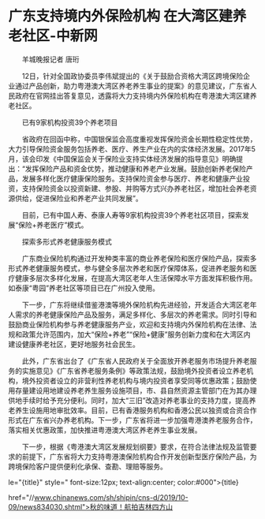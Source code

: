 # 广东支持境内外保险机构 在大湾区建养老社区-中新网

　　羊城晚报记者 唐珩

　　12日，针对全国政协委员李伟斌提出的《关于鼓励合资格大湾区跨境保险企业通过产品创新，助力粤港澳大湾区养老养生事业的提案》的意见建议，广东省人民政府在官网挂出答复意见，透露将大力支持境内外保险机构在粤港澳大湾区建养老社区。

　　已有9家机构投资39个养老项目

　　省政府在回函中称，中国银保监会高度重视发挥保险资金长期性稳定性优势，大力引导保险资金服务包括养老、医疗、养生产业在内的实体经济发展。2017年5月，该会印发《中国保监会关于保险业支持实体经济发展的指导意见》明确提出：“发挥保险产品和资金优势，推动健康和养老产业发展。鼓励创新养老保险产品，发展多样化医疗健康保险服务。支持保险资金参与医疗、养老和健康产业投资，支持保险资金以投资新建、参股、并购等方式兴办养老社区，增加社会养老资源供给，促进保险业和养老产业共同发展”。

　　目前，已有中国人寿、泰康人寿等9家机构投资39个养老社区项目，探索发展“保险+养老医疗”模式。

　　探索多形式养老健康服务模式

　　广东商业保险机构通过开发种类丰富的商业养老保险和医疗保险产品，探索多形式养老健康服务模式，参与健全多层次养老和医疗保障体系，促进养老服务和医疗健康多层次多样化发展，在提高大湾区老年人生活保障水平方面发挥积极作用。如泰康“粤园”养老社区等项目已在广州投入使用。

　　下一步，广东将继续借鉴港澳等境外保险机构先进经验，开发适合大湾区老年人需求的养老健康保险产品及服务，满足多样化、多层次的养老需求。同时引导和鼓励商业保险机构参与养老健康服务产业，欢迎和支持境内外保险机构在法律、法规和政策允许范围内，加大“保险+养老”“保险+健康”服务创新力度和在大湾区内建设健康养老社区，更好地服务社会民生。

　　此外，广东省出台了《广东省人民政府关于全面放开养老服务市场提升养老服务的实施意见》《广东省养老服务条例》等政策法规，鼓励境外投资者设立养老机构，境外投资者设立的非营利性养老机构与境内投资者享受同等优惠政策；鼓励使用存量建设用地建设养老养生服务设施项目，市、县自然资源主管部门在为其办理供地手续时给予充分便利。同时，加大“三旧”改造对养老事业的支持力度，提高养老养生设施用地审批效率。目前，已有香港服务机构和香港公民以独资或合资合作形式在广东省兴办养老机构。下一步，广东省将进一步加强粤港澳养老服务合作，落实相关优惠政策，加快推进粤港澳大湾区养老养生事业发展。

　　下一步，根据《粤港澳大湾区发展规划纲要》要求，在符合法律法规及监管要求的前提下，广东省将大力支持粤港澳保险机构合作开发创新型医疗保险产品，为跨境保险客户提供便利化承保、查勘、理赔等服务。

le="{title}" style=" font-size:12px; text-align:center; color:#000">{title}

href="//www.chinanews.com/sh/shipin/cns-d/2019/10-09/news834030.shtml">秋的味道！航拍吉林四方山
